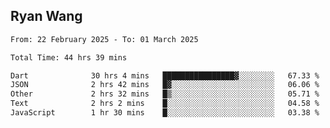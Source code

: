 ## Ryan Wang

<!--START_SECTION:waka-->

```txt
From: 22 February 2025 - To: 01 March 2025

Total Time: 44 hrs 39 mins

Dart              30 hrs 4 mins   ████████████████▓░░░░░░░░   67.33 %
JSON              2 hrs 42 mins   █▓░░░░░░░░░░░░░░░░░░░░░░░   06.06 %
Other             2 hrs 32 mins   █▒░░░░░░░░░░░░░░░░░░░░░░░   05.71 %
Text              2 hrs 2 mins    █░░░░░░░░░░░░░░░░░░░░░░░░   04.58 %
JavaScript        1 hr 30 mins    █░░░░░░░░░░░░░░░░░░░░░░░░   03.38 %
```

<!--END_SECTION:waka-->
